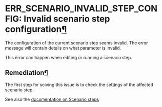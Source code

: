 ERR\_SCENARIO\_INVALID\_STEP\_CONFIG: Invalid scenario step configuration[¶](#err-scenario-invalid-step-config-invalid-scenario-step-configuration "Permalink to this heading")
===============================================================================================================================================================================


The configuration of the current scenario step seems invalid.
The error message will contain details on what parameter is invalid.


This error can happen when editing or running a scenario step.



Remediation[¶](#remediation "Permalink to this heading")
--------------------------------------------------------


The first step for solving this issue is to check the settings
of the affected scenario step.


See also the [documentation on Scenario steps](../../scenarios/steps.html)